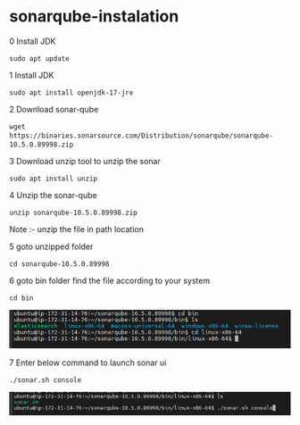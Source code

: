 # sonarqube-instalation

0 Install JDK  

````
sudo apt update
````

1 Install JDK  

````
sudo apt install openjdk-17-jre
````

2 Download sonar-qube

````
wget https://binaries.sonarsource.com/Distribution/sonarqube/sonarqube-10.5.0.89998.zip
````

3 Download unzip tool to unzip the sonar

````
sudo apt install unzip
````

4 Unzip the sonar-qube

````
unzip sonarqube-10.5.0.89998.zip
````
Note :- unzip the file in path location

5 goto unzipped folder 

````
cd sonarqube-10.5.0.89998
````

6 goto bin folder find the file according to your system

````
cd bin
````

![img_2.png](img_2.png)

7 Enter below command to launch sonar ui

````
./sonar.sh console
````

![img.png](img.png)
